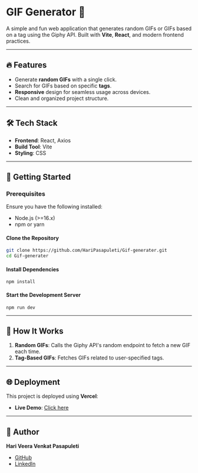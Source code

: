 # GIF Generator 🎥

A simple and fun web application that generates random GIFs or GIFs based on a tag using the Giphy API. Built with **Vite**, **React**, and modern frontend practices.

---

## 🔥 Features
- Generate **random GIFs** with a single click.
- Search for GIFs based on specific **tags**.
- **Responsive** design for seamless usage across devices.
- Clean and organized project structure.

---

## 🛠️ Tech Stack
- **Frontend**: React, Axios
- **Build Tool**: Vite
- **Styling**: CSS

---

## 🚀 Getting Started

### Prerequisites
Ensure you have the following installed:
- Node.js (>=16.x)
- npm or yarn

#### Clone the Repository
```bash
git clone https://github.com/HariPasapuleti/Gif-generater.git
cd Gif-generater
```
#### Install Dependencies
```
npm install
```
#### Start the Development Server
```
npm run dev
```
---
## 🌟 How It Works
1. **Random GIFs**: Calls the Giphy API's random endpoint to fetch a new GIF each time.
2. **Tag-Based GIFs**: Fetches GIFs related to user-specified tags.

---

## 🌐 Deployment
This project is deployed using **Vercel**:
- **Live Demo**: [Click here](https://gif-generater1.vercel.app/)
---

## 👤 Author
**Hari Veera Venkat Pasapuleti**

- [GitHub](https://github.com/HariPasapuleti)
- [LinkedIn](https://www.linkedin.com/in/hari-veera-venkat-pasapuleti/)
